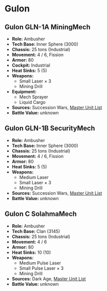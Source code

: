 # Gulon
## Gulon GLN-1A MiningMech
- **Role:** Ambusher
- **Tech Base:** Inner Sphere (3000)
- **Chassis:** 25 tons (Industrial)
- **Movement:** 4 / 6, Fission
- **Armor:** 80
- **Cockpit:** Industrial
- **Heat Sinks:** 5 (5)
- **Weapons:**
  - Small Laser × 3
  - Mining Drill
- **Equipment:**
  - Mech Sprayer
  - Liquid Cargo
- **Sources:** Succession Wars, [Master Unit List](http://masterunitlist.info/Unit/Details/7844/gulon-gln-1a-miningmech)
- **Battle Value:** unknown

## Gulon GLN-1B SecurityMech
- **Role:** Ambusher
- **Tech Base:** Inner Sphere (3000)
- **Chassis:** 25 tons (Industrial)
- **Movement:** 4 / 6, Fission
- **Armor:** 80
- **Heat Sinks:** 5 (5)
- **Weapons:**
  - Medium Laser
  - Small Laser × 3
  - Mining Drill
- **Sources:** Succession Wars, [Master Unit List](http://masterunitlist.info/Unit/Details/7845/gulon-gln-1b-securitymech)
- **Battle Value:** unknown

## Gulon C SolahmaMech
- **Role:** Ambusher
- **Tech Base:** Clan (3145)
- **Chassis:** 25 tons (Industrial)
- **Movement:** 4 / 6
- **Armor:** 80
- **Heat Sinks:** 10 (10)
- **Weapons:**
  - Medium Pulse Laser
  - Small Pulse Laser × 3
  - Mining Drill
- **Sources:** Dark Age, [Master Unit List](http://masterunitlist.info/Unit/Details/7846/gulon-c-solahmamech)
- **Battle Value:** unknown

